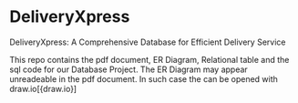 # DeliveryXpress
DeliveryXpress: A Comprehensive Database for Efficient Delivery Service

This repo contains the pdf document, ER Diagram, Relational table and the sql code for our Database Project.
The ER Diagram may appear unreadeable in the pdf document. In such case the  can be opened with draw.io[{draw.io}]
